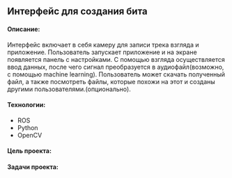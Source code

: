 ## Интерфейс для создания бита
#### Описание:
Интерфейс включает в себя камеру для записи трека взгляда и приложение. Пользователь
запускает приложение и на экране появляется панель с настройками.
С помощью взгляда осуществляется ввод данных, после чего сигнал преобразуется в
аудиофайл(возможно, с помощью machine learning). Пользователь может скачать полученный файл,
а также посмотреть файлы, которые похожи на этот и созданы другими пользователями.(опционально).
#### Технологии:
* ROS
* Python
* OpenCV

#### Цель проекта:


#### Задачи проекта:
